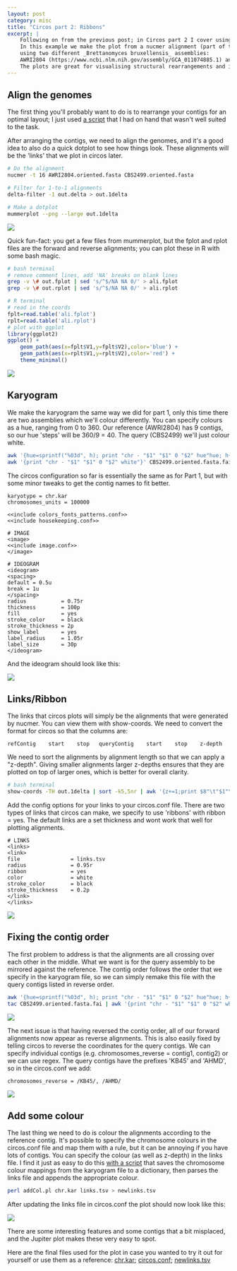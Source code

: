 ```yaml
---
layout: post
category: misc
title: "Circos part 2: Ribbons"
excerpt: |
    Following on from the previous post; in Circos part 2 I cover using ribbons to create a jupiter plot.
    In this example we make the plot from a nucmer alignment (part of the MUMmer package (https://github.com/mummer4/mummer)),
    using two different _Brettanomyces bruxellensis_ assemblies: 
    AWRI2804 (https://www.ncbi.nlm.nih.gov/assembly/GCA_011074885.1) and CBS2499 (https://www.ncbi.nlm.nih.gov/assembly/GCA_000340765.1).
    The plots are great for visualising structural rearrangements and identifying potential misassemblies. <br><br>
---
```


## Align the genomes

The first thing you'll probably want to do is to rearrange your contigs for an optimal layout; 
I just used [a script](docs/orient_haplotigs.pl) that I had on hand that wasn't well suited to the task.

After arranging the contigs, we need to align the genomes, and it's a good idea to also do a quick dotplot to see how things look.
These alignments will be the 'links' that we plot in circos later.

```bash
# Do the alignment
nucmer -t 16 AWRI2804.oriented.fasta CBS2499.oriented.fasta

# Filter for 1-to-1 alignments
delta-filter -1 out.delta > out.1delta

# Make a dotplot
mummerplot --png --large out.1delta 
```

![](/assets/images/mummerplot.png)

Quick fun-fact: you get a few files from mummerplot, 
but the fplot and rplot files are the forward and reverse alignments; 
you can plot these in R with some bash magic.

```bash
# bash terminal
# remove comment lines, add 'NA' breaks on blank lines
grep -v \# out.fplot | sed 's/^$/NA NA 0/' > ali.fplot
grep -v \# out.rplot | sed 's/^$/NA NA 0/' > ali.rplot
```

```R
# R terminal
# read in the coords
fplt=read.table('ali.fplot')
rplt=read.table('ali.rplot')
# plot with ggplot
library(ggplot2)
ggplot() + 
    geom_path(aes(x=fplt$V1,y=fplt$V2),color='blue') + 
    geom_path(aes(x=rplt$V1,y=rplt$V2),color='red') + 
    theme_minimal()
```

![](/assets/images/Rdotplot.png)

## Karyogram

We make the karyogram the same way we did for part 1, 
only this time there are two assemblies which we'll colour differently.
You can specify colours as a hue, ranging from 0 to 360. 
Our reference (AWRI2804) has 9 contigs, so our hue 'steps' will be 360/9 = 40.
The query (CBS2499) we'll just colour white.

```bash
awk '{hue=sprintf("%03d", h); print "chr - "$1" "$1" 0 "$2" hue"hue; h+=40;}' AWRI2804.oriented.fasta.fai >  chr.kar
awk '{print "chr - "$1" "$1" 0 "$2" white"}' CBS2499.oriented.fasta.fai >> chr.kar
```

The circos configuration so far is essentially the same as for Part 1, 
but with some minor tweaks to get the contig names to fit better.

```text
karyotype = chr.kar
chromosomes_units = 100000

<<include colors_fonts_patterns.conf>>
<<include housekeeping.conf>>

# IMAGE
<image>
<<include image.conf>>
</image>

# IDEOGRAM
<ideogram>
<spacing>
default = 0.5u
break = 1u
</spacing>
radius           = 0.75r
thickness        = 100p
fill             = yes
stroke_color     = black
stroke_thickness = 2p
show_label       = yes
label_radius     = 1.05r
label_size       = 30p
</ideogram>
```

And the ideogram should look like this:

![](/assets/images/links.ideo.png)


## Links/Ribbon

The links that circos plots will simply be the alignments that were generated by nucmer.
You can view them with show-coords.
We need to convert the format for circos so that the columns are:

`refContig    start    stop   queryContig    start    stop    z-depth`

We need to sort the alignments by alignment length so that we can apply a "z-depth". 
Giving smaller alignments larger z-depths ensures that they are plotted on top of larger ones,
which is better for overall clarity.

```bash
# bash terminal
show-coords -TH out.1delta | sort -k5,5nr | awk '{z+=1;print $8"\t"$1"\t"$2"\t"$9"\t"$3"\t"$4"\tz="z"}' > links.tsv
```

Add the config options for your links to your circos.conf file.
There are two types of links that circos can make,
we specify to use 'ribbons' with ribbon = yes.
The default links are a set thickness and wont work that well for plotting alignments.

```
# LINKS
<links>
<link>
file                = links.tsv
radius              = 0.95r
ribbon              = yes
color               = white
stroke_color        = black
stroke_thickness    = 0.2p
</link>
</links>
```

![](/assets/images/links.init.png)

## Fixing the contig order

The first problem to address is that the alignments are all crossing over each other in the middle.
What we want is for the query assembly to be mirrored against the reference.
The contig order follows the order that we specify in the karyogram file,
so we can simply remake this file with the query contigs listed in reverse order.

```bash
awk '{hue=sprintf("%03d", h); print "chr - "$1" "$1" 0 "$2" hue"hue; h+=40;}' AWRI2804.oriented.fasta.fai >  chr.kar
tac CBS2499.oriented.fasta.fai | awk '{print "chr - "$1" "$1" 0 "$2" white"}' >> chr.kar
```

![](/assets/images/links.chr-fixed.png)

The next issue is that having reversed the contig order,
all of our forward alignments now appear as reverse alignments.
This is also easily fixed by telling circos to reverse the coordinates for the query contigs.
We can specify individual contigs (e.g. chromosomes_reverse = contig1, contig2) or we can use regex.
The query contigs have the prefixes 'KB45' and 'AHMD', so in the circos.conf we add:

```text
chromosomes_reverse = /KB45/, /AHMD/
```

![](/assets/images/links.fixed.png)

## Add some colour

The last thing we need to do is colour the alignments according to the reference contig.
It's possible to specify the chromosome colours in the circos.conf file and map them with a rule,
but it can be annoying if you have lots of contigs.
You can specify the colour (as well as z-depth) in the links file.
I find it just as easy to do this [with a script](/docs/addCol.pl) that saves the chromosome colour mappings from the karyogram file
to a dictionary, then parses the links file and appends the appropriate colour.

```bash
perl addCol.pl chr.kar links.tsv > newlinks.tsv
```
After updating the links file in circos.conf the plot should now look like this:

![](/assets/images/links.final.png)

There are some interesting features and some contigs that a bit misplaced, 
and the Jupiter plot makes these very easy to spot.

Here are the final files used for the plot in case you wanted to try it out for yourself
or use them as a reference: [chr.kar](/docs/chr.kar); [circos.conf](/docs/circos.conf); [newlinks.tsv](/docs/newlinks.tsv)















